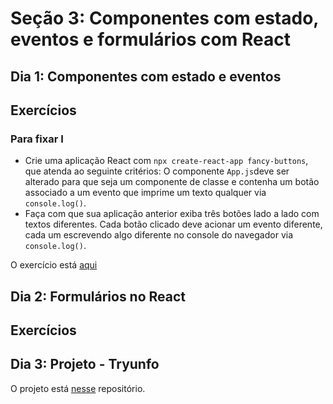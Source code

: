 # Seção 3: Componentes com estado, eventos e formulários com React

## Dia 1: Componentes com estado e eventos

## Exercícios

### Para fixar I

- Crie uma aplicação React com `npx create-react-app fancy-buttons`, que atenda ao seguinte critérios: O componente `App.js`deve ser alterado para que seja um componente de classe e contenha um botão associado a um evento que imprime um texto qualquer via `console.log()`.
- Faça com que sua aplicação anterior exiba três botões lado a lado com textos diferentes. Cada botão clicado deve acionar um evento diferente, cada um escrevendo algo diferente no console do navegador via `console.log()`.

O exercício está [aqui]()

## Dia 2: Formulários no React

## Exercícios

###

## Dia 3: Projeto - Tryunfo

O projeto está [nesse]() repositório.
